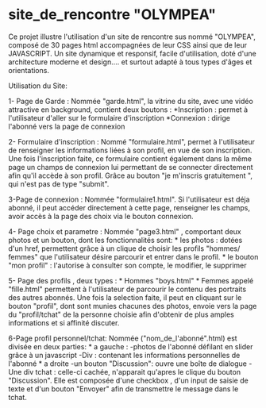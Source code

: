 ﻿# site_de_rencontre  "OLYMPEA"
 
 Ce projet illustre l'utilisation d'un site de rencontre sus nommé "OLYMPEA", composé de 30 pages html accompagnées de leur CSS ainsi que de leur JAVASCRIPT. Un site dynamique et responsif, facile d'utilisation, doté d'une architecture moderne et design.... et surtout adapté à tous types d'âges et orientations. 
 
Utilisation du Site:

1- Page de Garde : Nommée "garde.html", la vitrine du site, avec une vidéo attractive en background, contient deux boutons :
      *Inscription : permet à l'utilisateur d'aller sur le formulaire d'inscription
      *Connexion  : dirige l'abonné vers la page de connexion
      
2- Formulaire d'inscription : Nommé "formulaire.html", permet à l'utilisateur de renseigner les informations liées à son profil, en vue de son inscription. Une fois l'inscription faite, ce formulaire contient également dans la même page un champs de connexion lui permettant de se connecter directement afin qu'il accède à son profil. Grâce au bouton "je m'inscris gratuitement ", qui n'est pas de type "submit".

3-Page de connexion : Nommée "formulaire1.html". Si l'utilisateur est déja abonné, il peut accéder directement à cette page, renseigner les champs, avoir accès à la page des choix via le bouton connexion.

4- Page choix et parametre : Nommée "page3.html" , comportant deux photos et un bouton, dont les fonctionnalités sont:
      * les photos : dotées d'un href, permettent grâce à un clique de choisir les profils "hommes/ femmes" que l'utilisateur désire parcourir et entrer dans le profil.
      * le bouton "mon profil" : l'autorise à consulter son compte, le modifier, le supprimer
      
5- Page des profils , deux types : 
    * Hommes "boys.html" 
    * Femmes appelé "fille.html"
permettent à l'utilisateur de parcourir le contenu des portraits des autres abonnés. Une fois la selection faite, il peut en cliquant sur le bouton "profil", dont sont munies chacunes des photos, envoie vers la page du "profil/tchat" de la personne choisie afin d'obtenir de plus amples informations et si affinité discuter.

6-Page profil personnel/tchat: Nommée ("nom_de_l'abonné".html) est divisée en deux parties:
    * a gauche : 
        -photos de l'abonné défilant en slider grâce à un javascript
        -Div : contenant les informations personnelles de l'abonné
    * a droite
        -un bouton "Discussion": ouvre une boîte de dialogue
        -Une div tchat : celle-ci cachée, n'apparait qu'apres le clique du bouton "Discussion". Elle est composée d'une checkbox , d'un input de saisie de texte et d'un bouton "Envoyer" afin de transmettre le message dans le tchat.
        
        
        
        
        
        
        
        
        
        
        
        
        
        
        
